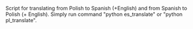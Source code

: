Script for translating from Polish to Spanish (+English) and from Spanish to Polish (+ English). Simply run command "python es_translate" or "python pl_translate".
